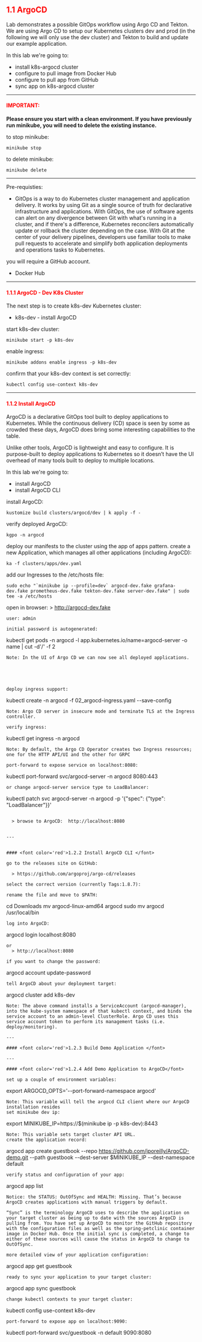 ## <font color='red'> 1.1 ArgoCD </font>
Lab demonstrates a possible GitOps workflow using Argo CD and Tekton. We are using Argo CD to setup our Kubernetes clusters dev and prod (in the following we will only use the dev cluster) and Tekton to build and update our example application.

In this lab we're going to:
* install k8s-argocd cluster
* configure to pull image from Docker Hub
* configure to pull app from GitHub
* sync app on k8s-argocd cluster

---

#### <font color='red'>IMPORTANT:</font> 
<strong>Please ensure you start with a clean environment. 
If you have previously run minikube, you will need to delete the existing instance.</strong>

to stop  minikube:
```
minikube stop
```
to delete  minikube:
```
minikube delete
```

---

Pre-requisties:
* GitOps is a way to do Kubernetes cluster management and application delivery.  It works by using Git as a single source of truth for declarative infrastructure and applications. With GitOps, the use of software agents can alert on any divergence between Git with what's running in a cluster, and if there's a difference, Kubernetes reconcilers automatically update or rollback the cluster depending on the case. With Git at the center of your delivery pipelines, developers use familiar tools to make pull requests to accelerate and simplify both application deployments and operations tasks to Kubernetes.

you will require a GitHub account.

* Docker Hub


---

#### <font color='red'> 1.1.1 ArgoCD - Dev K8s Cluster </font>
The next step is to create k8s-dev Kubernetes cluster: 
* k8s-dev - install ArgoCD

start k8s-dev cluster:
```
minikube start -p k8s-dev
```
enable ingress:
```
minikube addons enable ingress -p k8s-dev
```
confirm that your k8s-dev context is set correctly:
```
kubectl config use-context k8s-dev
```

---

#### <font color='red'> 1.1.2 Install ArgoCD </font>
ArgoCD is a declarative GitOps tool built to deploy applications to Kubernetes. While the continuous delivery (CD) space is seen by some as crowded these days, ArgoCD does bring some interesting capabilities to the table.

Unlike other tools, ArgoCD is lightweight and easy to configure. It is purpose-built to deploy applications to Kubernetes so it doesn’t have the UI overhead of many tools built to deploy to multiple locations.

In this lab we're going to:
* install ArgoCD
* install ArgoCD CLI


install ArgoCD:
```
kustomize build clusters/argocd/dev | k apply -f -
```
verify deployed ArgoCD:
```
kgpo -n argocd
```
deploy our manifests to the cluster using the app of apps pattern. 
create a new Application, which manages all other applications (including ArgoCD):
```
ka -f clusters/apps/dev.yaml
```
add our Ingresses to the /etc/hosts file:
```
sudo echo "`minikube ip --profile=dev` argocd-dev.fake grafana-dev.fake prometheus-dev.fake tekton-dev.fake server-dev.fake" | sudo tee -a /etc/hosts
```

open in browser: > http://argocd-dev.fake
```
user: admin

initial password is autogenerated:
```
kubectl get pods -n argocd -l app.kubernetes.io/name=argocd-server -o name | cut -d'/' -f 2
```
Note: In the UI of Argo CD we can now see all deployed applications.





deploy ingress support:
```
kubectl create -n argocd -f 02_argocd-ingress.yaml  --save-config
```
Note: Argo CD server in insecure mode and terminate TLS at the Ingress controller.

verify ingress:
```
kubectl get ingress -n argocd
```
Note: By default, the Argo CD Operator creates two Ingress resources; one for the HTTP API/UI and the other for GRPC

port-forward to expose service on localhost:8080:
```
kubectl port-forward svc/argocd-server -n argocd 8080:443
```
or change argocd-server service type to LoadBalancer:
```
kubectl patch svc argocd-server -n argocd -p '{"spec": {"type": "LoadBalancer"}}'
```

  > browse to ArgoCD:  http://localhost:8080


---


#### <font color='red'>1.2.2 Install ArgoCD CLI </font>

go to the releases site on GitHub:

  > https://github.com/argoproj/argo-cd/releases

select the correct version (currently Tags:1.8.7):

rename the file and move to $PATH:
```
cd Downloads
mv argocd-linux-amd64 argocd 
sudo mv argocd /usr/local/bin
```
log into ArgoCD:
```
argocd login localhost:8080
```
or
  > http://localhost:8080

if you want to change the password:
```
argocd account update-password
```
tell ArgoCD about your deployment target:
```
argocd cluster add k8s-dev
```
Note: The above command installs a ServiceAccount (argocd-manager), into the kube-system namespace of that kubectl context, and binds the service account to an admin-level ClusterRole. Argo CD uses this service account token to perform its management tasks (i.e. deploy/monitoring).

---

#### <font color='red'>1.2.3 Build Demo Application </font>

---

#### <font color='red'>1.2.4 Add Demo Application to ArgoCD</font>

set up a couple of environment variables:
```
export ARGOCD_OPTS='--port-forward-namespace argocd'
```
Note: This variable will tell the argocd CLI client where our ArgoCD installation resides
set minikube dev ip:
```
export MINIKUBE_IP=https://$(minikube ip -p k8s-dev):8443
```
Note: This variable sets target cluster API URL.
create the application record:
```
argocd app create guestbook --repo https://github.com/jporeilly/ArgoCD-demo.git --path guestbook --dest-server $MINIKUBE_IP --dest-namespace default
```
verify status and configuration of your app:
```
argocd app list
```
Notice: the STATUS: OutOfSync and HEALTH: Missing. That’s because ArgoCD creates applications with manual triggers by default.  

“Sync” is the terminology ArgoCD uses to describe the application on your target cluster as being up to date with the sources ArgoCD is pulling from. You have set up ArgoCD to monitor the GitHub repository with the configuration files as well as the spring-petclinic container image in Docker Hub. Once the initial sync is completed, a change to either of these sources will cause the status in ArgoCD to change to OutOfSync.

more detailed view of your application configuration:
```
argocd app get guestbook
```
ready to sync your application to your target cluster:
```
argocd app sync guestbook
```
change kubectl contexts to your target cluster:
```
kubectl config use-context k8s-dev
```
port-forward to expose app on localhost:9090:
```
kubectl port-forward svc/guestbook -n default 9090:8080
```










